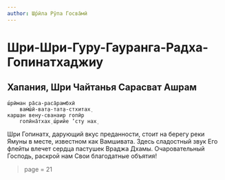 ```yaml
---
author: Ш́рӣла Рӯпа Госва̄мӣ
---
```


# Шри-Шри-Гуру-Гауранга-Радха-Гопинатхаджиу

## Хапания, Шри Чайтанья Сарасват Ашрам

    ш́рӣман ра̄са-раса̄рамбхӣ
        вам̇ш́ӣ-ват̣а-тат̣а-стхитах̣
    карш̣ан вен̣у-сванаир гопӣр
        гопӣна̄тхах̣ ш́рийе ’сту нах̣

Шри Гопинатх, дарующий вкус преданности, стоит на берегу реки Ямуны в месте, известном как Вамшивата. Здесь сладостный звук Его флейты влечет сердца пастушек Враджа Дхамы. Очаровательный Господь, раскрой нам Свои благодатные объятия!


> page = 21
